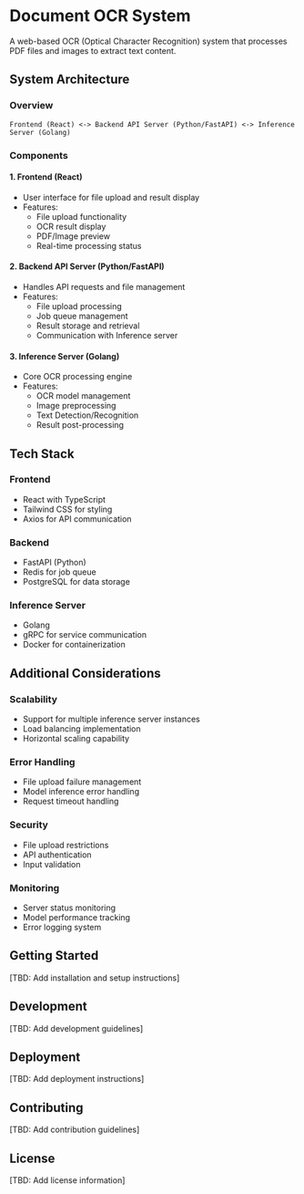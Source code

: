 # Document OCR System

A web-based OCR (Optical Character Recognition) system that processes PDF files and images to extract text content.

## System Architecture

### Overview
```
Frontend (React) <-> Backend API Server (Python/FastAPI) <-> Inference Server (Golang)
```

### Components

#### 1. Frontend (React)
- User interface for file upload and result display
- Features:
  - File upload functionality
  - OCR result display
  - PDF/Image preview
  - Real-time processing status

#### 2. Backend API Server (Python/FastAPI)
- Handles API requests and file management
- Features:
  - File upload processing
  - Job queue management
  - Result storage and retrieval
  - Communication with Inference server

#### 3. Inference Server (Golang)
- Core OCR processing engine
- Features:
  - OCR model management
  - Image preprocessing
  - Text Detection/Recognition
  - Result post-processing

## Tech Stack

### Frontend
- React with TypeScript
- Tailwind CSS for styling
- Axios for API communication

### Backend
- FastAPI (Python)
- Redis for job queue
- PostgreSQL for data storage

### Inference Server
- Golang
- gRPC for service communication
- Docker for containerization

## Additional Considerations

### Scalability
- Support for multiple inference server instances
- Load balancing implementation
- Horizontal scaling capability

### Error Handling
- File upload failure management
- Model inference error handling
- Request timeout handling

### Security
- File upload restrictions
- API authentication
- Input validation

### Monitoring
- Server status monitoring
- Model performance tracking
- Error logging system

## Getting Started

[TBD: Add installation and setup instructions]

## Development

[TBD: Add development guidelines]

## Deployment

[TBD: Add deployment instructions]

## Contributing

[TBD: Add contribution guidelines]

## License

[TBD: Add license information] 